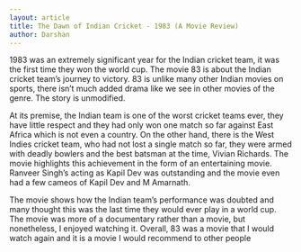```yaml
---
layout: article
title: The Dawn of Indian Cricket - 1983 (A Movie Review)
author: Darshan
---
```


1983 was an extremely significant year for the Indian cricket team, it was the first time they won the world cup. The movie 83 is about the Indian cricket team’s journey to victory. 83 is unlike many other Indian movies on sports, there isn’t much added drama like we see in other movies of the genre. The story is unmodified. 

At its premise, the Indian team is one of the worst cricket teams ever, they have little respect and they had only won one match so far against East Africa which is not even a country. On the other hand, there is the West Indies cricket team, who had not lost a single match so far, they were armed with deadly bowlers and the best batsman at the time, Vivian Richards. The movie highlights this achievement in the form of an entertaining movie. Ranveer Singh’s acting as Kapil Dev was outstanding and the movie even had a few cameos of Kapil Dev and M Amarnath. 

The movie shows how the Indian team’s performance was doubted and many thought this was the last time they would ever play in a world cup. The movie was more of a documentary rather than a movie, but nonetheless, I enjoyed watching it. Overall, 83 was a movie that I would watch again and it is a movie I would recommend to other people
